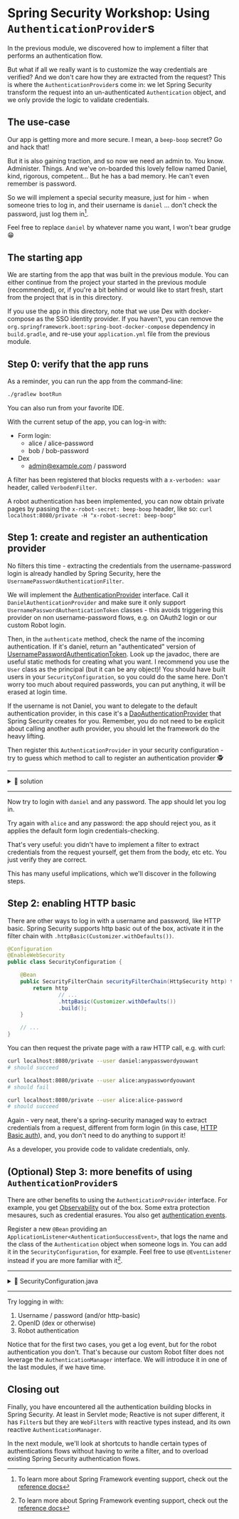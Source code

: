 # Spring Security Workshop: Using `AuthenticationProvider`s

In the previous module, we discovered how to implement a filter that performs an authentication
flow.

But what if all we really want is to customize the way credentials are verified? And we don't care
how they are extracted from the request? This is where the `AuthenticationProvider`s come in: we let
Spring Security transform the request into an un-authenticated `Authentication` object, and we only
provide the logic to validate credentials.

## The use-case

Our app is getting more and more secure. I mean, a `beep-boop` secret? Go and hack that!

But it is also gaining traction, and so now we need an admin to. You know. Administer. Things. And
we've on-boarded this lovely fellow named Daniel, kind, rigorous, competent... But he has a bad
memory. He can't even remember is password.

So we will implement a special security measure, just for him - when someone tries to log in, and
their username is `daniel` ... don't check the password, just log them in[^1].

Feel free to replace `daniel` by whatever name you want, I won't bear grudge 😁

## The starting app

We are starting from the app that was built in the previous module. You can either continue from the
project your started in the previous module (recommended), or, if you're a bit behind or would like
to start fresh, start from the project that is in this directory.

If you use the app in this directory, note that we use Dex with docker-compose as the SSO identity
provider. If you haven't, you can remove the `org.springframework.boot:spring-boot-docker-compose`
dependency in `build.gradle`, and re-use your `application.yml` file from the previous module.

## Step 0: verify that the app runs

As a reminder, you can run the app from the command-line:

```bash
./gradlew bootRun
```

You can also run from your favorite IDE.

With the current setup of the app, you can log-in with:

- Form login:
  - alice / alice-password
  - bob / bob-password
- Dex
  - admin@example.com / password

A filter has been registered that blocks requests with a `x-verboden: waar` header, called
`VerbodenFilter`.

A robot authentication has been implemented, you can now obtain private pages by passing the
`x-robot-secret: beep-boop` header, like so:
`curl localhost:8080/private -H "x-robot-secret: beep-boop"`

## Step 1: create and register an authentication provider

No filters this time - extracting the credentials from the username-password login is already
handled by Spring Security, here the `UsernamePasswordAuthenticationFilter`.

We will implement the
[AuthenticationProvider](https://docs.spring.io/spring-security/site/docs/6.1.5/api/org/springframework/security/authentication/AuthenticationProvider.html)
interface. Call it `DanielAuthenticationProvider` and make sure it only support
`UsernamePasswordAuthenticationToken` classes - this avoids triggering this provider on non
username-password flows, e.g. on OAuth2 login or our custom Robot login.

Then, in the `authenticate` method, check the name of the incoming authentication. If it's daniel,
return an "authenticated" version of
[UsernamePasswordAuthenticationToken](https://docs.spring.io/spring-security/site/docs/6.1.5/api/org/springframework/security/authentication/UsernamePasswordAuthenticationToken.html).
Look up the javadoc, there are useful static methods for creating what you want. I recommend you use
the `User` class as the principal (but it can be any object)! You should have built users in your
`SecurityConfiguration`, so you could do the same here. Don't worry too much about required
passwords, you can put anything, it will be erased at login time.

If the username is not Daniel, you want to delegate to the default authentication provider, in this
case it's a
[DaoAuthenticationProvider](https://docs.spring.io/spring-security/site/docs/6.1.5/api/org/springframework/security/authentication/dao/DaoAuthenticationProvider.html)
that Spring Security creates for you. Remember, you do not need to be explicit about calling another
auth provider, you should let the framework do the heavy lifting.

Then register this `AuthenticationProvider` in your security configuration - try to guess which
method to call to register an authentication provider 🕵️

---

<details>

<summary>📖 solution</summary>

DanielAuthenticationProvider.java:

```java
public class DanielAuthenticationProvider implements AuthenticationProvider {

    @Override
    public Authentication authenticate(Authentication authentication) throws AuthenticationException {
        if (authentication != null && "daniel".equals(authentication.getName())) {
            var daniel = User.withUsername("daniel")
                    .password("<will be erased>")
                    .roles("user", "admin")
                    .build();
            return UsernamePasswordAuthenticationToken.authenticated(daniel, null, daniel.getAuthorities());
        }
        return null;
    }

    @Override
    public boolean supports(Class<?> authentication) {
        return UsernamePasswordAuthenticationToken.class.isAssignableFrom(authentication);
    }

}
```

SecurityConfiguration.java:

```java
@Configuration
@EnableWebSecurity
public class SecurityConfiguration {

    @Bean
    public SecurityFilterChain securityFilterChain(HttpSecurity http) throws Exception {
        return http
                // ...
                .authenticationProvider(new DanielAuthenticationProvider())
                .build();
    }

    // ...
}
```

</details>

---

Now try to login with `daniel` and any password. The app should let you log in.

Try again with `alice` and any password: the app should reject you, as it applies the default form
login credentials-checking.

That's very useful: you didn't have to implement a filter to extract credentials from the request
yourself, get them from the body, etc etc. You just verify they are correct.

This has many useful implications, which we'll discover in the following steps.

## Step 2: enabling HTTP basic

There are other ways to log in with a username and password, like HTTP basic. Spring Security
supports http basic out of the box, activate it in the filter chain with
`.httpBasic(Customizer.withDefaults())`.

```java
@Configuration
@EnableWebSecurity
public class SecurityConfiguration {

    @Bean
    public SecurityFilterChain securityFilterChain(HttpSecurity http) throws Exception {
        return http
                // ...
                .httpBasic(Customizer.withDefaults())
                .build();
    }

    // ...
}
```

You can then request the private page with a raw HTTP call, e.g. with curl:

```bash
curl localhost:8080/private --user daniel:anypasswordyouwant
# should succeed

curl localhost:8080/private --user alice:anypasswordyouwant
# should fail

curl localhost:8080/private --user alice:alice-password
# should succeed
```

Again - very neat, there's a spring-security managed way to extract credentials from a request,
different from form login (in this case,
[HTTP Basic auth](https://developer.mozilla.org/en-US/docs/Web/HTTP/Authentication#basic_authentication_scheme)),
and, you don't need to do anything to support it!

As a developer, you provide code to validate credentials, only.

## (Optional) Step 3: more benefits of using `AuthenticationProvider`s

There are other benefits to using the `AuthenticationProvider` interface. For example, you get
[Observability](https://docs.spring.io/spring-security/reference/servlet/integrations/observability.html#observability-tracing)
out of the box. Some extra protection mesaures, such as credential erasures. You also get
[authentication events](https://docs.spring.io/spring-security/reference/servlet/authentication/events.html).

Register a new `@Bean` providing an `ApplicationListener<AuthenticationSuccessEvent>`, that logs the
name and the class of the `Authentication` object when someone logs in. You can add it in the
`SecurityConfiguration`, for example. Feel free to use `@EventListener` instead if you are more
familiar with it[^1].

---

<details>

<summary>📖 SecurityConfiguration.java</summary>

```java
@Configuration
@EnableWebSecurity
public class SecurityConfiguration {

    // ...

    @Bean
    public ApplicationListener<AuthenticationSuccessEvent> listener() {
        var logger = LoggerFactory.getLogger("🔐 custom-security-logger");

        return event -> {
            var auth = event.getAuthentication();
            logger.info(
                    "[{}] logged in as [{}]",
                    auth.getName(),
                    auth.getClass().getSimpleName());
        };
    }
}
```

</details>

---

Try logging in with:

1. Username / password (and/or http-basic)
2. OpenID (dex or otherwise)
3. Robot authentication

Notice that for the first two cases, you get a log event, but for the robot authentication you
don't. That's because our custom Robot filter does not leverage the `AuthenticationManager`
interface. We will introduce it in one of the last modules, if we have time.

## Closing out

Finally, you have encountered all the authentication building blocks in Spring Security. At least in
Servlet mode; Reactive is not super different, it has `Filter`s but they are `WebFilter`s with
reactive types instead, and its own reactive `AuthenticationManager`.

In the next module, we'll look at shortcuts to handle certain types of authentications flows without
having to write a filter, and to overload existing Spring Security authentication flows.

[^1]:
    To learn more about Spring Framework eventing support, check out the
    [reference docs](https://docs.spring.io/spring-framework/reference/core/beans/context-introduction.html#context-functionality-events)
